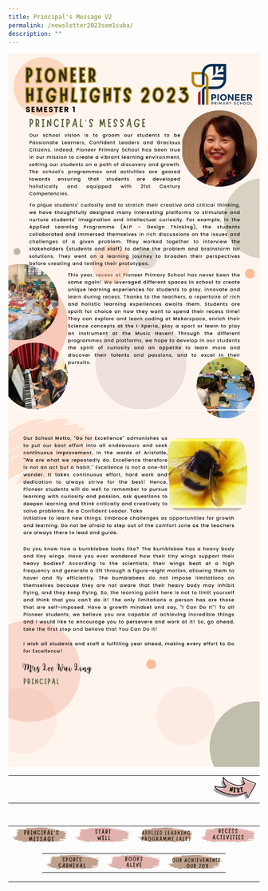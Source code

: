 ```yaml
---
title: Principal's Message V2
permalink: /newsletter2023sem1suba/
description: ""
---
```

<img src="/images/Newsletter/newsletter_sem1_pg01.png">
<img src="/images/Newsletter/newsletter_sem1_pg02.png">



	
	
	
	
<table style="width: 100%;">
<tbody>
<tr>
<td style="text-align: left; width:80%;">&nbsp; </td>
<td style="text-align: right;"><a href="/newsletter2023sem1subb/"><img src="/images/Newsletter/btn_next.png"></a></td>
</tr>
</tbody>
</table><br>

<table style="width: 100%; padding:0px;" border="0">
<tbody>
<tr style="height: 35px;">
<td style="width:25%; vertical-align: middle; border-width: 0px;"><a href="/newsletter2023sem1suba/"><img src="/images/Newsletter/btn_btn01.png"></a></td>
<td style="width:25%; vertical-align: middle; border-width: 0px;"><a href="/newsletter2023sem1subb/"><img src="/images/Newsletter/btn_btn02.png"></a></td>
<td style="width:25%; vertical-align: middle; border-width: 0px;"><a href="/newsletter2023sem1subc/"><img src="/images/Newsletter/btn_btn03.png"></a></td>
<td style="width:25%; vertical-align: middle; border-width: 0px;"><a href="/newsletter2023sem1subd/"><img src="/images/Newsletter/btn_btn04.png"></a></td>
</tr>
<tr>
<td align="center" colspan="4" style="100%;">
	<table style="width: 75%; padding:0px;" border="0">
<tbody>
<tr style="height: 35px;">
<td style="width:25%; vertical-align: middle; border-width: 0px;"><a href="/newsletter2023sem1sube/"><img src="/images/Newsletter/btn_btn05.png"></a></td>
<td style="width:25%; vertical-align: middle; border-width: 0px;"><a href="/newsletter2023sem1subf/"><img src="/images/Newsletter/btn_btn06.png"></a></td>
<td style="width:25%; vertical-align: middle; border-width: 0px;"><a href="/newsletter2023sem1subg/"><img src="/images/Newsletter/btn_btn07.png"></a></td>
</tr></tbody>
</table>
</td>
</tr>
	
</tbody>
</table>
